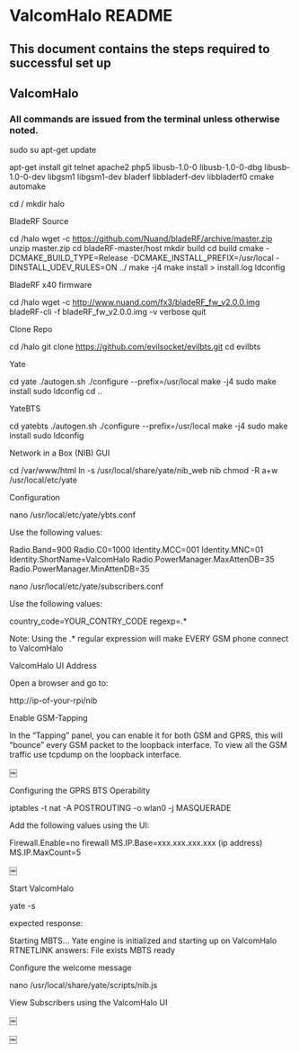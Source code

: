 # ValcomHalo README

## This document contains the steps required to successful set up
## ValcomHalo

### All commands are issued from the terminal unless otherwise noted.

sudo su
apt-get update

apt-get install git telnet apache2 php5 libusb-1.0-0 libusb-1.0-0-dbg libusb-1.0-0-dev libgsm1 libgsm1-dev bladerf libbladerf-dev libbladerf0 cmake automake

cd /
mkdir halo


BladeRF Source

cd /halo
wget -c https://github.com/Nuand/bladeRF/archive/master.zip
unzip master.zip
cd bladeRF-master/host
mkdir build
cd build
cmake -DCMAKE_BUILD_TYPE=Release -DCMAKE_INSTALL_PREFIX=/usr/local -DINSTALL_UDEV_RULES=ON ../
make -j4
make install > install.log
ldconfig


BladeRF x40 firmware

cd /halo
wget -c http://www.nuand.com/fx3/bladeRF_fw_v2.0.0.img
bladeRF-cli -f bladeRF_fw_v2.0.0.img -v verbose
quit

Clone Repo

cd /halo
git clone https://github.com/evilsocket/evilbts.git
cd evilbts


Yate

cd yate
./autogen.sh
./configure --prefix=/usr/local
make -j4
sudo make install
sudo ldconfig
cd ..

YateBTS

cd yatebts
./autogen.sh
./configure --prefix=/usr/local
make -j4
sudo make install
sudo ldconfig


Network in a Box (NIB) GUI

cd /var/www/html
ln -s /usr/local/share/yate/nib_web nib
chmod -R a+w /usr/local/etc/yate


Configuration


nano /usr/local/etc/yate/ybts.conf

Use the following values:

Radio.Band=900
Radio.C0=1000
Identity.MCC=001
Identity.MNC=01
Identity.ShortName=ValcomHalo
Radio.PowerManager.MaxAttenDB=35
Radio.PowerManager.MinAttenDB=35

nano /usr/local/etc/yate/subscribers.conf

Use the following values:

country_code=YOUR_CONTRY_CODE
regexp=.*


Note: Using the .* regular expression will make EVERY GSM phone connect to ValcomHalo


ValcomHalo UI Address

Open a browser and go to:

http://ip-of-your-rpi/nib

Enable GSM-Tapping

In the “Tapping” panel, you can enable it for both GSM and GPRS, this will “bounce” every GSM packet to the loopback interface. To view all the GSM traffic use tcpdump on the loopback interface.

￼


Configuring the GPRS BTS Operability

iptables -t nat -A POSTROUTING -o wlan0 -j MASQUERADE

Add the following values using the UI:

Firewall.Enable=no firewall
MS.IP.Base=xxx.xxx.xxx.xxx (ip address)
MS.IP.MaxCount=5

￼


Start ValcomHalo

yate -s

expected response:

Starting MBTS...
Yate engine is initialized and starting up on ValcomHalo
RTNETLINK answers: File exists
MBTS ready


Configure the welcome message

nano /usr/local/share/yate/scripts/nib.js


View Subscribers using the ValcomHalo UI

￼

￼
